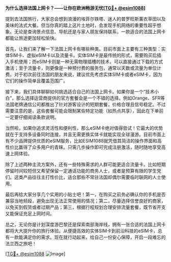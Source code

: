 **为什么选择法国上网卡？——让你在欧洲畅游无忧[[TG💪+ @esim1088](https://t.me/s/esim1088)]**

提到去法国旅行，大家总会想到浪漫的埃菲尔铁塔、迷人的普罗旺斯薰衣草田以及美味的法式大餐。但当你真的踏上这片土地时，会发现手机网络的重要性超乎想象。无论是查询景点信息、导航还是与家人朋友保持联系，一款适合的法国上网卡都能让旅途更加轻松愉快。

首先，让我们来了解一下法国上网卡有哪些种类。目前市面上主要有三种类型：实体SIM卡、虚拟eSIM卡以及流量卡。实体SIM卡是最传统的形式，需要购买后插入手机使用；而eSIM卡则是一种无需物理插槽的技术，可以直接通过下载的方式激活；至于流量卡，则更像是一种预付费的服务包，通常以天数或流量为单位计费。对于初次前往法国的朋友来说，建议优先考虑实体SIM卡或者eSIM卡，因为它们的操作简单且覆盖范围广。

接下来，我们具体聊聊如何挑选适合自己的法国上网卡。如果你是一个“技术小白”，那么选择运营商提供的官方套餐会是一个不错的选择。例如Orange、SFR等法国老牌通信公司都推出了针对游客设计的短期套餐，价格合理且信号稳定。不过需要注意的是，这些套餐可能会限制某些特定功能（如热点共享），因此在下单前一定要仔细阅读条款说明。

当然啦，如果你追求灵活性和便利性，那么eSIM卡绝对值得尝试！它最大的优势就在于支持多设备同时连接，并且无需更换实体卡就能实现全球漫游。目前市面上有不少品牌提供优质的eSIM服务，比如ESIM1088就凭借其简洁的操作界面和高性价比赢得了众多用户的青睐。只需几步操作即可完成注册激活，随时随地享受高速上网体验。

除了上述两种主流方案外，还有一些特殊需求的人群可能更适合流量卡。比如短期停留时间较短但又希望保留一定通话功能的商务人士，或者是预算有限的学生党们。这类产品往往主打性价比，适合那些不常驻法国却偶尔需要临时联网的人士使用。

最后再给大家分享几个实用的小贴士吧！第一，在购买之前务必确认你的手机是否兼容当地频段，避免出现无法正常使用的情况；第二，尽量选择信誉良好的商家，以免买到假货或者过期产品；第三，根据行程规划合理安排流量套餐，既节省开支又能保证充足上网时间。

总之，无论你是计划深度游巴黎还是探索南部海岸线，拥有一张合适的法国上网卡都将大大提升你的旅行体验。从便捷高效的实体SIM卡到前沿科技的eSIM卡，总有一款能满足你的需求。现在就行动起来，给自己一份安心保障，开启一段难忘的法兰西之旅吧！

[[TG💪+ @esim1088](https://t.me/s/esim1088) ![Image](https://i.postimg.cc/4NQfJmqS/Snipaste-2025-05-13-00-14-12.png)]